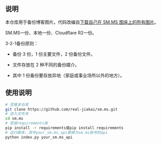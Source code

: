 ## 说明

本仓库用于备份博客图片。代码改编自[下载自己在 SM.MS 图床上的所有图片](https://blog.baoshuo.ren/post/download-smms-image/)。

SM.MS一份、本地一份、Cloudflare R2一份。

3-2-1备份原则：

+ 备份 3 份，1 份主要文件，2 份备份文件。

+ 文件存放在 2 种不同的备份媒介。

+ 其中 1 份备份要存放异地（家庭或事业场所以外的地方）。

## 使用说明

```bash
# 克隆本仓库
git clone https://github.com/real-jiakai/sm.ms.git
# 进入文件夹
cd sm.ms
# 安装requirements库
pip install -r requirements或pip install requirements
# 运行脚本，其中your_sm.ms_api替换为sm.ms账号的api
python index.py your_sm.ms_api
```